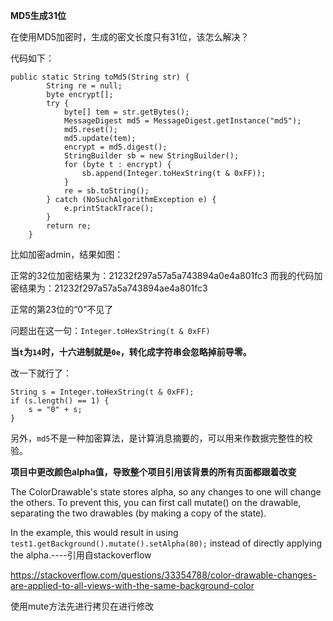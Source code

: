 **MD5生成31位**

在使用MD5加密时，生成的密文长度只有31位，该怎么解决？

代码如下：

```
public static String toMd5(String str) {
        String re = null;
        byte encrypt[];
        try {
            byte[] tem = str.getBytes();
            MessageDigest md5 = MessageDigest.getInstance("md5");
            md5.reset();
            md5.update(tem);
            encrypt = md5.digest();
            StringBuilder sb = new StringBuilder();
            for (byte t : encrypt) {
                sb.append(Integer.toHexString(t & 0xFF));
            }
            re = sb.toString();
        } catch (NoSuchAlgorithmException e) {
            e.printStackTrace();
        }
        return re;
    }
```

比如加密admin，结果如图：



正常的32位加密结果为：21232f297a57a5a743894a0e4a801fc3
而我的代码加密结果为：21232f297a57a5a743894ae4a801fc3

正常的第23位的“0”不见了

问题出在这一句：`Integer.toHexString(t & 0xFF)`

**当`t`为`14`时，十六进制就是`0e`，转化成字符串会忽略掉前导零。**

改一下就行了：

```
String s = Integer.toHexString(t & 0xFF);
if (s.length() == 1) {
    s = "0" + s;
}
```

另外，`md5`不是一种加密算法，是计算消息摘要的，可以用来作数据完整性的校验。



**项目中更改颜色alpha值，导致整个项目引用该背景的所有页面都跟着改变**

The ColorDrawable's state stores alpha, so any changes to one will change the others. To prevent this, you can first call mutate() on the drawable, separating the two drawables (by making a copy of the state).

In the example, this would result in using `test1.getBackground().mutate().setAlpha(80);` instead of directly applying the alpha.----引用自stackoverflow

https://stackoverflow.com/questions/33354788/color-drawable-changes-are-applied-to-all-views-with-the-same-background-color

使用mute方法先进行拷贝在进行修改